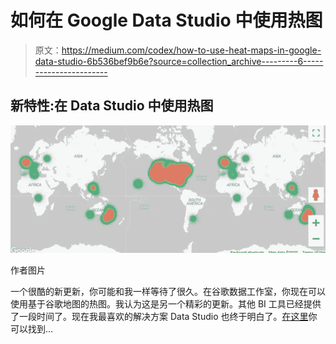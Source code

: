 # 如何在 Google Data Studio 中使用热图

> 原文：<https://medium.com/codex/how-to-use-heat-maps-in-google-data-studio-6b536bef9b6e?source=collection_archive---------6----------------------->

## 新特性:在 Data Studio 中使用热图

![](img/eca9391b27ec16cd5d9b80a184d64614.png)

作者图片

一个很酷的新更新，你可能和我一样等待了很久。在谷歌数据工作室，你现在可以使用基于谷歌地图的热图。我认为这是另一个精彩的更新。其他 BI 工具已经提供了一段时间了。现在我最喜欢的解决方案 Data Studio 也终于明白了。[在这里](https://support.google.com/datastudio/answer/11521624?hl=en&ref_topic=6267740#zippy=)你可以找到…